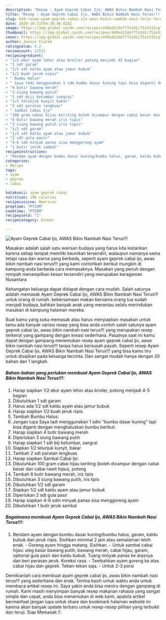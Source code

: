 ```yaml
---
description: "Resep : Ayam Geprek Cabai Ijo, AWAS Bikin Nambah Nasi Terus!!! Teruji"
title: "Resep : Ayam Geprek Cabai Ijo, AWAS Bikin Nambah Nasi Terus!!! Teruji"
slug: 649-resep-ayam-geprek-cabai-ijo-awas-bikin-nambah-nasi-terus-teruji
date: 2020-10-31T04:30:40.010Z
image: https://img-global.cpcdn.com/recipes/4d9ed21def77a1d1/751x532cq70/ayam-geprek-cabai-ijo-awas-bikin-nambah-nasi-terus-foto-resep-utama.jpg
thumbnail: https://img-global.cpcdn.com/recipes/4d9ed21def77a1d1/751x532cq70/ayam-geprek-cabai-ijo-awas-bikin-nambah-nasi-terus-foto-resep-utama.jpg
cover: https://img-global.cpcdn.com/recipes/4d9ed21def77a1d1/751x532cq70/ayam-geprek-cabai-ijo-awas-bikin-nambah-nasi-terus-foto-resep-utama.jpg
author: Jennie Clarke
ratingvalue: 4.2
reviewcount: 12511
recipeingredient:
- "1/2 ekor ayam lehor atau broiler potong menjadi 45 bagian"
- "1 sdt garam"
- "1/2 sdt kaldu ayam atau jamur bubuk"
- "1/2 buah jeruk nipis"
- " Bumbu Halus"
- " Saya tadi menggunakan 1 sdm bumbu dasar kuning tapi bisa diganti dengan menghaluskan bumbu berikut"
- "4 butir bawang merah"
- "3 siung bawang putih"
- "1 sdt biji ketumbar sangrai"
- "1/2 telunjuk kunyit bakar"
- "2 sdt parutan lengkuas"
- " Sambal Cabai Ijo"
- "100 gram cabai hijau keriting boleh dicampur dengan cabai besar dan cabai rawit hijau potong"
- "6 butir bawang merah iris tipis"
- "3 siung bawang putih iris tipis"
- "1/2 sdt garam"
- "1/2 sdt kaldu ayam atau jamur bubuk"
- "2 sdt gula pasir"
- "4-6 sdm minyak panas sisa menggoreng ayam"
- "1 butir jeruk sambal"
recipeinstructions:
- "Rendam ayam dengan bumbu dasar kuning/bumbu halus, garam, kaldu bubuk dan jeruk nipis. Sisihkan minimal 2 jam atau semalaman lebih enak. Goreng ayam hingga matang. Sisihkan. Untuk sambal cabai hijau: uleg kasar bawang putih, bawang merah, cabai hijau, garam, optional gula pasir dan kaldu bubuk. Tuang minyak panas ke atasnya dan beri perasan jeruk. Koreksi rasa. Tambahkan ayam goreng ke atas cabai hijau dan geprek. Tekan-tekan saja. Untuk 2-3 porsi"
categories:
- Recipe
tags:
- ayam
- geprek
- cabai

katakunci: ayam geprek cabai 
nutrition: 198 calories
recipecuisine: American
preptime: "PT33M"
cooktime: "PT50M"
recipeyield: "1"
recipecategory: Dinner

---
```



![Ayam Geprek Cabai Ijo, AWAS Bikin Nambah Nasi Terus!!!](https://img-global.cpcdn.com/recipes/4d9ed21def77a1d1/751x532cq70/ayam-geprek-cabai-ijo-awas-bikin-nambah-nasi-terus-foto-resep-utama.jpg)

Masakan adalah salah satu warisan budaya yang harus kita lestarikan karena setiap tempat memiliki keunikan tersendiri, walaupun namanya sama tetapi rasa dan warna yang berbeda, seperti ayam geprek cabai ijo, awas bikin nambah nasi terus!!! yang kami contohkan berikut mungkin di kampung anda berbeda cara memasaknya. Masakan yang penuh dengan rempah menampilkan kesan tersendiri yang merupakan keragaman Nusantara



Kehangatan keluarga dapat didapat dengan cara mudah. Salah satunya adalah memasak Ayam Geprek Cabai Ijo, AWAS Bikin Nambah Nasi Terus!!! untuk orang di rumah. kebersamaan makan bersama orang tua sudah menjadi budaya, bahkan banyak anak yang merantau selalu merindukan masakan di kampung halaman mereka.

Buat kamu yang suka memasak atau harus menyiapkan masakan untuk tamu ada banyak variasi resep yang bisa anda contoh salah satunya ayam geprek cabai ijo, awas bikin nambah nasi terus!!! yang merupakan resep terkenal yang gampang dengan kreasi sederhana. Pasalnya saat ini kamu dapat dengan gampang menemukan resep ayam geprek cabai ijo, awas bikin nambah nasi terus!!! tanpa harus bersusah payah.
Seperti resep Ayam Geprek Cabai Ijo, AWAS Bikin Nambah Nasi Terus!!! yang bisa kamu tiru untuk disajikan pada keluarga tercinta. Dan sangat mudah hanya dengan 20 bahan dan 1 langkah.


<!--inarticleads1-->

##### Bahan-bahan yang perlukan membuat Ayam Geprek Cabai Ijo, AWAS Bikin Nambah Nasi Terus!!!:

1. Harap siapkan 1/2 ekor ayam lehor atau broiler, potong menjadi 4-5 bagian
1. Dibutuhkan 1 sdt garam
1. Harus ada 1/2 sdt kaldu ayam atau jamur bubuk
1. Harap siapkan 1/2 buah jeruk nipis
1. Tambah  Bumbu Halus:
1. Jangan lupa  Saya tadi menggunakan 1 sdm “bumbu dasar kuning” tapi bisa diganti dengan menghaluskan bumbu berikut:
1. Harap siapkan 4 butir bawang merah
1. Diperlukan 3 siung bawang putih
1. Harap siapkan 1 sdt biji ketumbar, sangrai
1. Siapkan 1/2 telunjuk kunyit, bakar
1. Tambah 2 sdt parutan lengkuas
1. Harap siapkan  Sambal Cabai Ijo:
1. Dibutuhkan 100 gram cabai hijau keriting (boleh dicampur dengan cabai besar dan cabai rawit hijau), potong
1. Tambah 6 butir bawang merah, iris tipis
1. Dibutuhkan 3 siung bawang putih, iris tipis
1. Dibutuhkan 1/2 sdt garam
1. Siapkan 1/2 sdt kaldu ayam atau jamur bubuk
1. Diperlukan 2 sdt gula pasir
1. Harap siapkan 4-6 sdm minyak panas sisa menggoreng ayam
1. Dibutuhkan 1 butir jeruk sambal




<!--inarticleads2-->

##### Bagaimana membuat  Ayam Geprek Cabai Ijo, AWAS Bikin Nambah Nasi Terus!!!:

1. Rendam ayam dengan bumbu dasar kuning/bumbu halus, garam, kaldu bubuk dan jeruk nipis. Sisihkan minimal 2 jam atau semalaman lebih enak. - Goreng ayam hingga matang. Sisihkan. - Untuk sambal cabai hijau: uleg kasar bawang putih, bawang merah, cabai hijau, garam, optional gula pasir dan kaldu bubuk. Tuang minyak panas ke atasnya dan beri perasan jeruk. Koreksi rasa. - Tambahkan ayam goreng ke atas cabai hijau dan geprek. Tekan-tekan saja. - Untuk 2-3 porsi




Demikianlah cara membuat ayam geprek cabai ijo, awas bikin nambah nasi terus!!! yang sederhana dan enak. Terima kasih untuk waktu anda untuk membaca artikel resep ini. Saya yakin anda bisa meniru dengan gampang di rumah. Kami masih menyimpan banyak resep makanan rahasia yang sangat simple dan cepat, anda bisa menemukan di web kami, apabila artikel bermanfaat jangan lupa untuk share dan bookmark halaman website ini karena akan banyak update terbaru untuk resep-resep pilihan yang terbukti dan teruji. Siap Memasak !!. 
